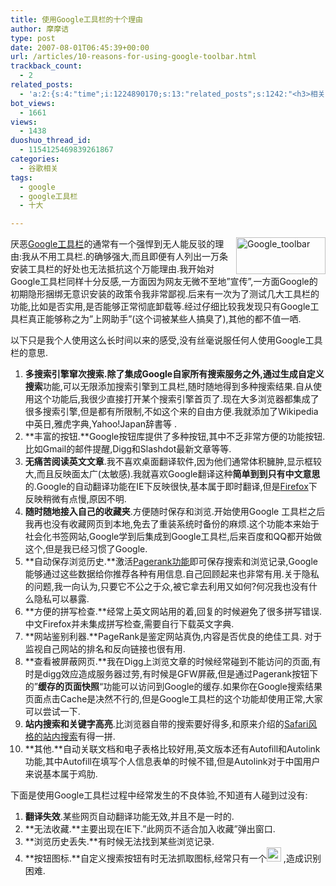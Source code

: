 ```yaml
---
title: 使用Google工具栏的十个理由
author: 摩摩诘
type: post
date: 2007-08-01T06:45:39+00:00
url: /articles/10-reasons-for-using-google-toolbar.html
trackback_count:
  - 2
related_posts:
  - 'a:2:{s:4:"time";i:1224890170;s:13:"related_posts";s:1242:"<h3>相关日志</h3><ul class="related_post"><li><a href="http://www.digglife.cn/articles/add-google-toolbar-functions-firefox3.html" title="给Firefox 3添加Google Toolbar的功能">给Firefox 3添加Google Toolbar的功能</a></li><li><a href="http://www.digglife.cn/articles/top-10-google-reader-tricks.html" title="十大Google Reader使用技巧">十大Google Reader使用技巧</a></li><li><a href="http://www.digglife.cn/articles/adsense-for-feed-review.html" title="Google AdSense的Feed广告">Google AdSense的Feed广告</a></li><li><a href="http://www.digglife.cn/articles/google-maps-japan-street-view.html" title="Google地图日本版加入街景(Street View)功能">Google地图日本版加入街景(Street View)功能</a></li><li><a href="http://www.digglife.cn/articles/knol-open.html" title="Google的维基百科Knol正式开放">Google的维基百科Knol正式开放</a></li><li><a href="http://www.digglife.cn/articles/google-docs-templates.html" title="使用开放的模板创建Google文件">使用开放的模板创建Google文件</a></li><li><a href="http://www.digglife.cn/articles/adsense-referrals-retired.html" title="Adsense推介计划将在8月底暂停">Adsense推介计划将在8月底暂停</a></li></ul>";}'
bot_views:
  - 1661
views:
  - 1438
duoshuo_thread_id:
  - 1154125469839261867
categories:
  - 谷歌相关
tags:
  - google
  - google工具栏
  - 十大

---
```

<a href="https://www.digglife.net/wp-content/uploads/3/379/2007/08/google-toolbar.gif" atomicselection="true"><img height="59" alt="Google_toolbar" src="http://digglife.qiniudn.com/wp-content/uploads/3/379/2007/08/google-toolbar-thumb.gif" width="143" align="right" /></a> 厌恶<a href="http://toolbar.google.com" target="_blank">Google工具栏</a>的通常有一个强悍到无人能反驳的理由:我从不用工具栏.的确够强大,而且即便有人列出一万条安装工具栏的好处也无法抵抗这个万能理由.我开始对Google工具栏同样十分反感,一方面因为网友无微不至地&#8221;宣传&#8221;,一方面Google的初期隐形捆绑无意识安装的政策令我非常鄙视.后来有一次为了测试几大工具栏的功能,比如是否实用,是否能够正常彻底卸载等.经过仔细比较我发现只有Google工具栏真正能够称之为&#8221;上网助手&#8221;(这个词被某些人搞臭了),其他的都不值一哂.

以下只是我个人使用这么长时间以来的感受,没有丝毫说服任何人使用Google工具栏的意思.

<!--more-->

  1. **多搜索引擎窜次搜索.**除了集成Google自家所有搜索服务之外,通过**生成自定义搜索**功能,可以无限添加搜索引擎到工具栏,随时随地得到多种搜索结果.自从使用这个功能后,我很少直接打开某个搜索引擎首页了.现在大多浏览器都集成了很多搜索引擎,但是都有所限制,不如这个来的自由方便.我就添加了Wikipedia中英日,雅虎字典,Yahoo!Japan辞書等 . 
  2. **丰富的按钮.**Google按钮库提供了多种按钮,其中不乏非常方便的功能按钮.比如Gmail的邮件提醒,Digg和Slashdot最新文章等等. 
  3. **无痛苦阅读英文文章**.我不喜欢桌面翻译软件,因为他们通常体积臃肿,显示框较大,而且反映面太广(太敏感).我就喜欢Google翻译这种**简单到到只有中文意思**的.Google的自动翻译功能在IE下反映很快,基本属于即时翻译,但是<a href="https://www.digglife.net/articles/category/firefox/" target="_blank">Firefox</a>下反映稍微有点慢,原因不明. 
  4. **随时随地接入自己的收藏夹**.方便随时保存和浏览.开始使用Google 工具栏之后我再也没有收藏网页到本地,免去了重装系统时备份的麻烦.这个功能本来始于社会化书签网站,Google学到后集成到Google工具栏,后来百度和QQ都开始做这个,但是我已经习惯了Google. 
  5. **自动保存浏览历史.**激活<a href="https://www.digglife.net/articles/16-pagerank-tools.html" target="_blank">Pagerank功能</a>即可保存搜索和浏览记录,Google能够通过这些数据给你推荐各种有用信息.自己回顾起来也非常有用.关于隐私的问题,我一向认为,只要它不公之于众,被它拿去利用又如何?何况我也没有什么隐私可以暴露. 
  6. **方便的拼写检查.**经常上英文网站用的着,回复的时候避免了很多拼写错误.中文Firefox并未集成拼写检查,需要自行下载英文字典. 
  7. **网站鉴别利器.**PageRank是鉴定网站真伪,内容是否优良的绝佳工具. 对于监视自己网站的排名和反向链接也很有用. 
  8. **查看被屏蔽网页.**我在Digg上浏览文章的时候经常碰到不能访问的页面,有时是digg效应造成服务器过劳,有时候是GFW屏蔽,但是通过Pagerank按钮下的&#8221;**缓存的页面快照**&#8220;功能可以访问到Google的缓存.如果你在Google搜索结果页面点击Cache是决然不行的,但是Google工具栏的这个功能却使用正常,大家可以尝试一下. 
  9. **站内搜索和关键字高亮**.比浏览器自带的搜索要好得多,和原来介绍的<a href="https://www.digglife.net/articles/add-safari-like-inline-search-to-firefox.html" target="_blank">Safari风格的站内搜索</a>有得一拼. 
 10. **其他.**自动关联文档和电子表格比较好用,英文版本还有Autofill和Autolink功能,其中Autofill在填写个人信息表单的时候不错,但是Autolink对于中国用户来说基本属于鸡肋. 

下面是使用Google工具栏过程中经常发生的不良体验,不知道有人碰到过没有:

  1. **翻译失效**.某些网页自动翻译功能无效,并且不是一时的. 
  2. **无法收藏.**主要出现在IE下.&#8221;此网页不适合加入收藏&#8221;弹出窗口. 
  3. **浏览历史丢失.**有时候无法找到某些浏览记录. 
  4. **按钮图标.**自定义搜索按钮有时无法抓取图标,经常只有一个<a href="https://www.digglife.net/wp-content/uploads/3/379/2007/08/google-button.png" atomicselection="true"><img height="23" alt="google_button" src="http://digglife.qiniudn.com/wp-content/uploads/3/379/2007/08/google-button-thumb.png" width="23" /></a> ,造成识别困难.
